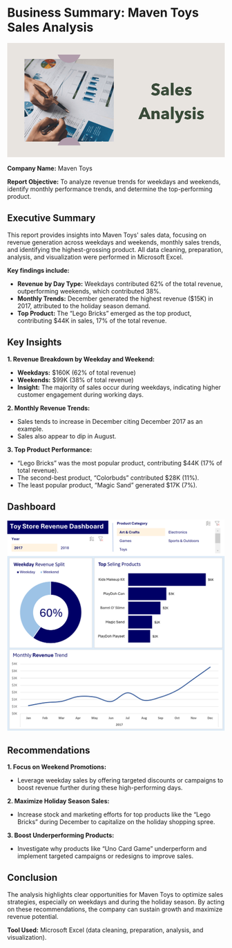 # Business Summary: Maven Toys Sales Analysis
![Alt text](sales.png)

**Company Name:** Maven Toys

**Report Objective:** To analyze revenue trends for weekdays and weekends, identify monthly performance trends, and determine the top-performing product.

## Executive Summary

This report provides insights into Maven Toys' sales data, focusing on revenue generation across weekdays and weekends, monthly sales trends, and identifying the highest-grossing product. All data cleaning, preparation, analysis, and visualization were performed in Microsoft Excel.

**Key findings include:**
 - **Revenue by Day Type:** Weekdays contributed 62% of the total revenue, outperforming weekends, which contributed 38%.
 - **Monthly Trends:** December generated the highest revenue ($15K) in 2017, attributed to the holiday season demand.
 - **Top Product:** The “Lego Bricks” emerged as the top product, contributing $44K in sales, 17% of the total revenue.

## Key Insights
**1. Revenue Breakdown by Weekday and Weekend:**
 - **Weekdays:** $160K (62% of total revenue)
 - **Weekends:** $99K (38% of total revenue)
 - **Insight:** The majority of sales occur during weekdays, indicating higher customer engagement during working days.

**2. Monthly Revenue Trends:**
 - Sales tends to increase in December citing December 2017 as an example.
 - Sales also appear to dip in August.

**3. Top Product Performance:**
 - “Lego Bricks” was the most popular product, contributing $44K (17% of total revenue).
 - The second-best product, “Colorbuds” contributed $28K (11%).
 - The least popular product, “Magic Sand” generated $17K (7%).

## Dashboard
![Alt text](dashboard.png)

## Recommendations
**1. Focus on Weekend Promotions:**
 - Leverage weekday sales by offering targeted discounts or campaigns to boost revenue further during these high-performing days.
   
**2. Maximize Holiday Season Sales:**
 - Increase stock and marketing efforts for top products like the “Lego Bricks” during December to capitalize on the holiday shopping spree.
   
**3. Boost Underperforming Products:**
 - Investigate why products like “Uno Card Game” underperform and implement targeted campaigns or redesigns to improve sales.

## Conclusion
The analysis highlights clear opportunities for Maven Toys to optimize sales strategies, especially on weekdays and during the holiday season. By acting on these recommendations, the company can sustain growth and maximize revenue potential.

**Tool Used:** Microsoft Excel (data cleaning, preparation, analysis, and visualization).

